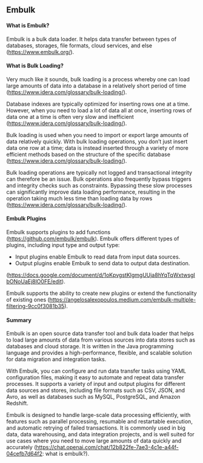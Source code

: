 ## Embulk

#### What is Embulk?

Embulk is a bulk data loader. It helps data transfer between types of databases, storages, file formats, cloud services, and else (https://www.embulk.org/).

#### What is Bulk Loading?

Very much like it sounds, bulk loading is a process whereby one can load large amounts of data into a database in a relatively short period of time (https://www.idera.com/glossary/bulk-loading/).

Database indexes are typically optimized for inserting rows one at a time. However, when you need to load a lot of data all at once, inserting rows of data one at a time is often very slow and inefficient (https://www.idera.com/glossary/bulk-loading/).

Bulk loading is used when you need to import or export large amounts of data relatively quickly. With bulk loading operations, you don’t just insert data one row at a time; data is instead inserted through a variety of more efficient methods based on the structure of the specific database (https://www.idera.com/glossary/bulk-loading/).

Bulk loading operations are typically not logged and transactional integrity can therefore be an issue. Bulk operations also frequently bypass triggers and integrity checks such as constraints. Bypassing these slow processes can significantly improve data loading performance, resulting in the operation taking much less time than loading data by rows (https://www.idera.com/glossary/bulk-loading/).

#### Embulk Plugins

Embulk supports plugins to add functions (https://github.com/embulk/embulk). Embulk offers different types of plugins, including input type and output type:

* Input plugins enable Embulk to read data from input data sources.
* Output plugins enable Embulk to send data to output data destination.

(https://docs.google.com/document/d/1oKpvgstKlgmgUUja8hYqTqWxtwsgIbONoUaEj8lO0FE/edit).

Embulk supports the ability to create new plugins or extend the functionality of existing ones (https://angelosalexopoulos.medium.com/embulk-multiple-filtering-9cc0f3081b35).

#### Summary

Embulk is an open source data transfer tool and bulk data loader that helps to load large amounts of data from various sources into data stores such as databases and cloud storage. It is written in the Java programming language and provides a high-performance, flexible, and scalable solution for data migration and integration tasks.

With Embulk, you can configure and run data transfer tasks using YAML configuration files, making it easy to automate and repeat data transfer processes. It supports a variety of input and output plugins for different data sources and stores, including file formats such as CSV, JSON, and Avro, as well as databases such as MySQL, PostgreSQL, and Amazon Redshift.

Embulk is designed to handle large-scale data processing efficiently, with features such as parallel processing, resumable and restartable execution, and automatic retrying of failed transactions. It is commonly used in big data, data warehousing, and data integration projects, and is well suited for use cases where you need to move large amounts of data quickly and accurately (https://chat.openai.com/chat/12b822fe-7ae3-4c1e-a44f-04cefb7d64f2: what is embulk?).

